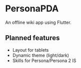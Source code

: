 # PersonaPDA

An offline wiki app using Flutter.

## Planned features
* Layout for tablets
* Dynamic theme (light/dark)
* Skills for Persona/Persona 2 IS
